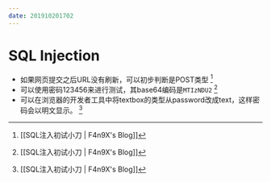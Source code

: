 ```yaml
---
date: 201910201702
---
```

# SQL Injection

* 如果网页提交之后URL没有刷新，可以初步判断是POST类型 [^DE9BDDA9BA32]
* 可以使用密码123456来进行测试，其base64编码是`MTIzNDU2` [^DE9BDDA9BA32]
* 可以在浏览器的开发者工具中将textbox的类型从password改成text，这样密码会以明文显示。 [^DE9BDDA9BA32]


[^DE9BDDA9BA32]: [[SQL注入初试小刀 | F4n9X's Blog]]